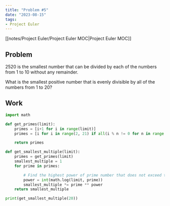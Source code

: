```yaml
---
title: "Problem #5"
date: "2023-08-15"
tags:
- Project Euler
---
```


[[notes/Project Euler/Project Euler MOC|Project Euler MOC]]

## Problem

$2520$ is the smallest number that can be divided by each of the numbers from $1$ to $10$ without any remainder.

What is the smallest positive number that is evenly divisible by all of the numbers from $1$ to $20$?

## Work

```python
import math

def get_primes(limit):
    primes = [i+1 for i in range(limit)]
    primes = [i for i in range(2, 21) if all(i % n != 0 for n in range(2, int(i**0.5) + 1))]

    return primes

def get_smallest_multiple(limit):
    primes = get_primes(limit)
    smallest_multiple = 1
    for prime in primes:

        # Find the highest power of prime number that does not exceed the limit
        power = int(math.log(limit, prime))
        smallest_multiple *= prime ** power
    return smallest_multiple

print(get_smallest_multiple(20))
```